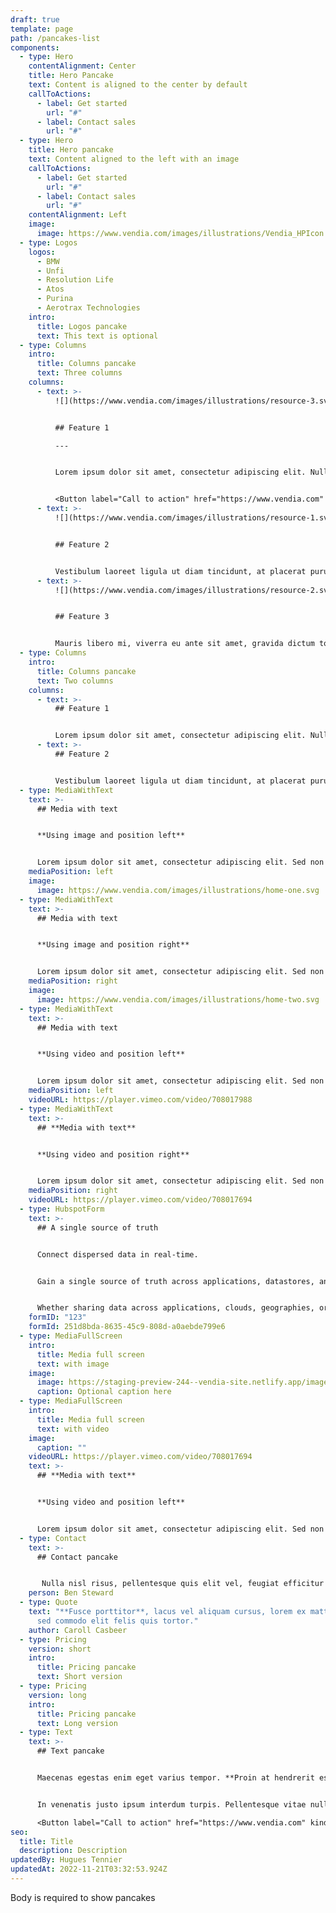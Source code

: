 ```yaml
---
draft: true
template: page
path: /pancakes-list
components:
  - type: Hero
    contentAlignment: Center
    title: Hero Pancake
    text: Content is aligned to the center by default
    callToActions:
      - label: Get started
        url: "#"
      - label: Contact sales
        url: "#"
  - type: Hero
    title: Hero pancake
    text: Content aligned to the left with an image
    callToActions:
      - label: Get started
        url: "#"
      - label: Contact sales
        url: "#"
    contentAlignment: Left
    image:
      image: https://www.vendia.com/images/illustrations/Vendia_HPIcon.svg
  - type: Logos
    logos:
      - BMW
      - Unfi
      - Resolution Life
      - Atos
      - Purina
      - Aerotrax Technologies
    intro:
      title: Logos pancake
      text: This text is optional
  - type: Columns
    intro:
      title: Columns pancake
      text: Three columns
    columns:
      - text: >-
          ![](https://www.vendia.com/images/illustrations/resource-3.svg)


          ## Feature 1

          ---


          Lorem ipsum dolor sit amet, consectetur adipiscing elit. Nullam congue in diam ut convallis. Maecenas eu diam eget tortor iaculis maximus in at odio.


          <Button label="Call to action" href="https://www.vendia.com" kind="vendorGhost" />
      - text: >-
          ![](https://www.vendia.com/images/illustrations/resource-1.svg)


          ## Feature 2


          Vestibulum laoreet ligula ut diam tincidunt, at placerat purus maximus. Mauris ex felis, auctor sit amet nisi eu, ornare sollicitudin tellus. Pellentesque molestie auctor volutpat.
      - text: >-
          ![](https://www.vendia.com/images/illustrations/resource-2.svg)


          ## Feature 3


          Mauris libero mi, viverra eu ante sit amet, gravida dictum tortor. Suspendisse dictum non lorem sit amet vestibulum.
  - type: Columns
    intro:
      title: Columns pancake
      text: Two columns
    columns:
      - text: >-
          ## Feature 1


          Lorem ipsum dolor sit amet, consectetur adipiscing elit. Nullam congue in diam ut convallis. Maecenas eu diam eget tortor iaculis maximus in at odio. Lorem ipsum dolor sit amet, consectetur adipiscing elit. Nullam congue in diam ut convallis. Maecenas eu diam eget tortor iaculis maximus in at odio.
      - text: >-
          ## Feature 2


          Vestibulum laoreet ligula ut diam tincidunt, at placerat purus maximus. Mauris ex felis, auctor sit amet nisi eu, ornare sollicitudin tellus. Pellentesque molestie auctor volutpat.Vestibulum laoreet ligula ut diam tincidunt, at placerat purus maximus. Mauris ex felis, auctor sit amet nisi eu, ornare sollicitudin tellus. Pellentesque molestie auctor volutpat.
  - type: MediaWithText
    text: >-
      ## Media with text


      **Using image and position left**


      Lorem ipsum dolor sit amet, consectetur adipiscing elit. Sed non malesuada tellus. Pellentesque habitant morbi tristique senectus et netus et malesuada fames ac turpis egestas.
    mediaPosition: left
    image:
      image: https://www.vendia.com/images/illustrations/home-one.svg
  - type: MediaWithText
    text: >-
      ## Media with text


      **Using image and position right**


      Lorem ipsum dolor sit amet, consectetur adipiscing elit. Sed non malesuada tellus. Pellentesque habitant morbi tristique senectus et netus et malesuada fames ac turpis egestas.
    mediaPosition: right
    image:
      image: https://www.vendia.com/images/illustrations/home-two.svg
  - type: MediaWithText
    text: >-
      ## Media with text


      **Using video and position left**


      Lorem ipsum dolor sit amet, consectetur adipiscing elit. Sed non malesuada tellus. Pellentesque habitant morbi tristique senectus et netus et malesuada fames ac turpis egestas.
    mediaPosition: left
    videoURL: https://player.vimeo.com/video/708017988
  - type: MediaWithText
    text: >-
      ## **Media with text**


      **Using video and position right**


      Lorem ipsum dolor sit amet, consectetur adipiscing elit. Sed non malesuada tellus. Pellentesque habitant morbi tristique senectus et netus et malesuada fames ac turpis egestas.
    mediaPosition: right
    videoURL: https://player.vimeo.com/video/708017694
  - type: HubspotForm
    text: >-
      ## A single source of truth


      Connect dispersed data in real-time.


      Gain a single source of truth across applications, datastores, and even partner systems of record.


      Whether sharing data across applications, clouds, geographies, or companies, Vendia is designed to make it easy to share real-time data across those boundaries.
    formID: "123"
    formId: 251d8bda-8635-45c9-808d-a0aebde799e6
  - type: MediaFullScreen
    intro:
      title: Media full screen
      text: with image
    image:
      image: https://staging-preview-244--vendia-site.netlify.app/images/full-screen-image.png
      caption: Optional caption here
  - type: MediaFullScreen
    intro:
      title: Media full screen
      text: with video
    image:
      caption: ""
    videoURL: https://player.vimeo.com/video/708017694
    text: >-
      ## **Media with text**


      **Using video and position left**


      Lorem ipsum dolor sit amet, consectetur adipiscing elit. Sed non malesuada tellus. Pellentesque habitant morbi tristique senectus et netus et malesuada fames ac turpis egestas.
  - type: Contact
    text: >-
      ## Contact pancake


       Nulla nisl risus, pellentesque quis elit vel, feugiat efficitur sem. Duis nec elit ligula.
    person: Ben Steward
  - type: Quote
    text: "**Fusce porttitor**, lacus vel aliquam cursus, lorem ex mattis tellus,
      sed commodo elit felis quis tortor."
    author: Caroll Casbeer
  - type: Pricing
    version: short
    intro:
      title: Pricing pancake
      text: Short version
  - type: Pricing
    version: long
    intro:
      title: Pricing pancake
      text: Long version
  - type: Text
    text: >-
      ## Text pancake


      Maecenas egestas enim eget varius tempor. **Proin at hendrerit est**. Quisque magna enim, lobortis vel auctor ut, luctus ac est. Sed scelerisque tristique lorem, [sed vehicula arcu rhoncus](https://www.vendia.com) eu. Cras sodales, ante sit amet vehicula tempus, enim purus imperdiet enim.


      In venenatis justo ipsum interdum turpis. Pellentesque vitae nulla quis arcu euismod ultrices. Quisque sed lorem sed est fermentum interdum.

      <Button label="Call to action" href="https://www.vendia.com" kind="primary" />
seo:
  title: Title
  description: Description
updatedBy: Hugues Tennier
updatedAt: 2022-11-21T03:32:53.924Z
---
```


Body is required to show pancakes